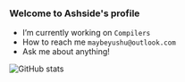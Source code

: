 ### Welcome to Ashside's profile

- I’m currently working on `Compilers`
- How to reach me `maybeyushu@outlook.com`
- Ask me about anything!
  
![GitHub stats](https://github-readme-stats.vercel.app/api?username=Ashside)
<!--START_SECTION:waka-->
<!--END_SECTION:waka-->
